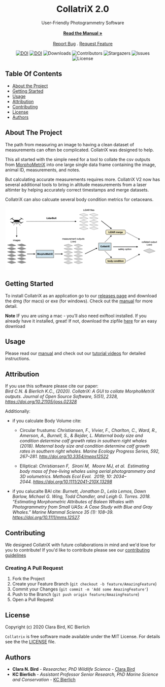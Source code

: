 <h1 align="center">CollatriX 2.0</h1>


  <p align="center">
    User-Friendly Photogrammetry Software
    <br/>
    <br/>
    <a href="https://github.com/MMI-CODEX/CollatriX/blob/master/CollatriX_v2_manual.pdf"><strong>Read the Manual »</strong></a>
    <br/>
    <br/>
    <a href="https://github.com/MMI-CODEX/CollatriX/issues">Report Bug</a>
    .
    <a href="https://github.com/MMI-CODEX/CollatriX/issues">Request Feature</a>
  </p>
</p>
<div align="center">

[![DOI](https://joss.theoj.org/papers/10.21105/joss.02328/status.svg)](https://doi.org/10.21105/joss.02328)
 [![DOI](https://zenodo.org/badge/243385218.svg)](https://zenodo.org/badge/latestdoi/243385218)
![Downloads](https://img.shields.io/github/downloads/MMI-CODEX/CollatriX/total) 
![Contributors](https://img.shields.io/github/contributors/MMI-CODEX/CollatriX?color=dark-green) 
![Stargazers](https://img.shields.io/github/stars/MMI-CODEX/CollatriX?style=social) 
![Issues](https://img.shields.io/github/issues/MMI-CODEX/CollatriX) 
![License](https://img.shields.io/github/license/MMI-CODEX/CollatriX) 

</div>

## Table Of Contents

* [About the Project](#about-the-project)
* [Getting Started](#getting-started)
* [Usage](#usage)
* [Attribution](#attribution)
* [Contributing](#contributing)
* [License](#license)
* [Authors](#authors)

## About The Project
The path from measuring an image to having a clean dataset of measurements can often be complicated. CollatriX was designed to help.

This all started with the simple need for a tool to collate the csv outputs from [MorphoMetriX](https://github.com/MMI-CODEX/MorphoMetriX-V2)  into one large single data frame containing the image, animal ID, measurements, and notes.

But calculating accurate measurements requires more. CollatriX V2 now has several additional tools to bring in altitude measurements from a laser altimter by helping accurately correct timestamps and merge datasets.

CollatriX can also calcuate several body condition metrics for cetaceans.
 
![alt text](https://github.com/MMI-CODEX/CollatriX/blob/701dc27b8ee2c76bafa407235a2a3e94bc82cd38/CollatriX_Workflow.png)

## Getting Started
To install CollatriX as an application go to our [releases page](https://github.com/MMI-CODEX/CollatriX/releases) and download the dmg (for macs) or exe (for windows).
Check out the [manual](https://github.com/MMI-CODEX/CollatriX/blob/master/CollatriX_v2_manual.pdf) for more detail.

**Note** IF you are using a mac - you’ll also need exiftool installed. If you already have it installed, great! If not, download the zipfile [here](https://github.com/cbirdferrer/collatrix-OLD/blob/293d8e37f5a9c82b60726dcb8b4decbad4bb48dc/collatrix/install_exiftool_mac.zip) for an easy download 


## Usage
Please read our [manual](https://github.com/MMI-CODEX/CollatriX/blob/master/CollatriX_v2_manual.pdf) and check out our [tutorial videos](https://media.oregonstate.edu/playlist/dedicated/1_hm9cgwh4/1_v8r3wntu) for detailed instructions.

## Attribution
If you use this software please cite our paper:  
*Bird C.N. & Bierlich K.C., (2020). CollatriX: A GUI to collate MorphoMetriX outputs. Journal of Open Source Software, 5(51), 2328, https://doi.org/10.21105/joss.02328*

Additionally:
* if you calculate Body Volume cite:
  * Circular frustums: *Christiansen, F., Vivier, F., Charlton, C., Ward, R., Amerson, A., Burnell, S., & Bejder, L. Maternal body size and condition determine calf growth rates in southern right whales (2018). Maternal body size and condition determine calf growth rates in southern right whales. Marine Ecology Progress Series, 592, 267–281. http://doi.org/10.3354/meps12522*

  * Elliptical: *Christiansen F,  Sironi M,  Moore MJ, et al.  Estimating body mass of free-living whales using aerial photogrammetry and 3D volumetrics. Methods Ecol Evol.  2019; 10: 2034–2044. https://doi.org/10.1111/2041-210X.13298* 

* if you calucalte BAI cite: 
*Burnett, Jonathan D., Leila Lemos, Dawn Barlow, Michael G. Wing, Todd Chandler, and Leigh G. Torres. 2018. “Estimating Morphometric Attributes of Baleen Whales with Photogrammetry from Small UASs: A Case Study with Blue and Gray Whales.” Marine Mammal Science 35 (1): 108–39. https://doi.org/10.1111/mms.12527.*

## Contributing
We designed CollatriX with future collaborations in mind and we'd love for you to contribute! If you'd like to contribute please see our [contributing guidelines](https://github.com/MMI-CODEX/CollatriX/blob/701dc27b8ee2c76bafa407235a2a3e94bc82cd38/CONTRIBUTING.md)

### Creating A Pull Request

1. Fork the Project
2. Create your Feature Branch (`git checkout -b feature/AmazingFeature`)
3. Commit your Changes (`git commit -m 'Add some AmazingFeature'`)
4. Push to the Branch (`git push origin feature/AmazingFeature`)
5. Open a Pull Request

## License

Copyright (c) 2020 Clara Bird, KC Bierlich

`Collatrix` is free software made available under the MIT License. For details see the the [LICENSE](https://github.com/cbirdferrer/collatrix/blob/master/LICENSE) file.

## Authors

* **Clara N. Bird** - *Researcher, PhD Wildlife Science* - [Clara Bird](https://mmi.oregonstate.edu/people/clara-bird)
* **KC Bierlich** - *Assistant Professor Senior Research, PhD Marine Science and Conservation* - [KC Bierlich](https://mmi.oregonstate.edu/people/kevin-bierlich)
